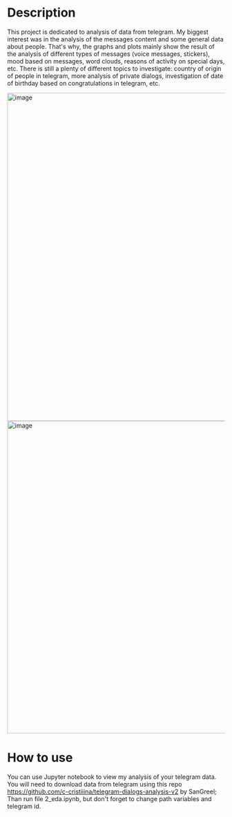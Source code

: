 # Description
This project is dedicated to analysis of data from telegram. My biggest interest was in the analysis of the messages content and some general data about people. That's why, the graphs and plots mainly show the result of the analysis of different types of messages (voice messages, stickers), mood based on messages, word clouds, reasons of activity on special days, etc. There is still a plenty of different topics to investigate: country of origin of people in telegram, more analysis of private dialogs, investigation of date of birthday based on congratulations in telegram, etc.

<img width="760" alt="image" src="https://user-images.githubusercontent.com/52323594/167229228-34674696-7ef6-4c12-ac1c-61b52c35c0a1.png">

<img width="724" alt="image" src="https://user-images.githubusercontent.com/52323594/166342549-00946ed1-19f0-48f3-a9f1-54332bcf6fff.png">

# How to use
You can use Jupyter notebook to view my analysis of your telegram data.
You will need to download data from telegram using this repo https://github.com/c-cristiiina/telegram-dialogs-analysis-v2 by SanGreel;
Than run file 2_eda.ipynb, but don't forget to change path variables and telegram id.

